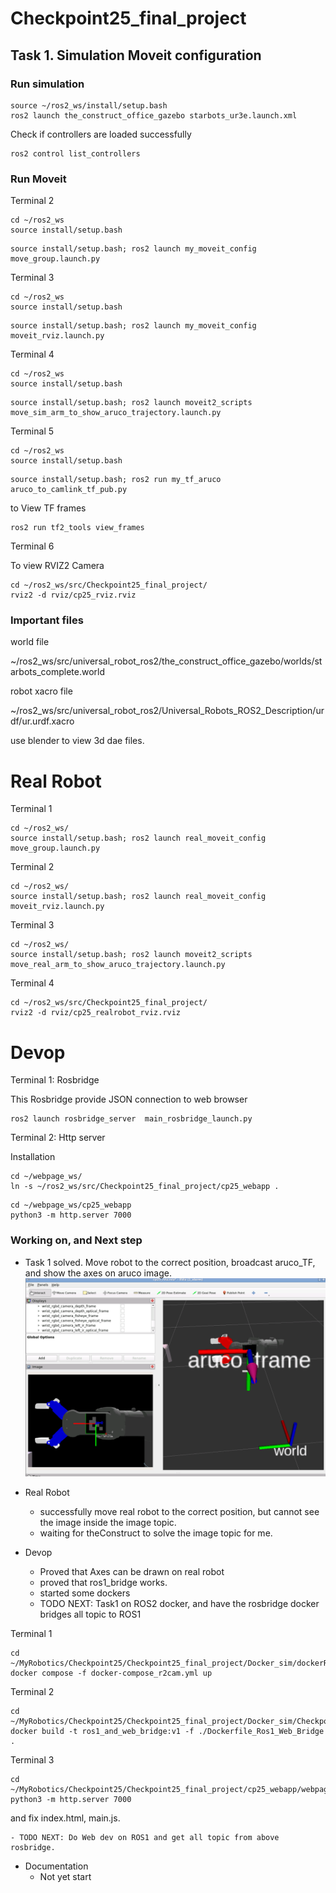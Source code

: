 # Checkpoint25_final_project

## Task 1. Simulation Moveit configuration


### Run simulation

```
source ~/ros2_ws/install/setup.bash
ros2 launch the_construct_office_gazebo starbots_ur3e.launch.xml
```

Check if controllers are loaded successfully

```
ros2 control list_controllers
```

### Run Moveit

Terminal 2

```
cd ~/ros2_ws
source install/setup.bash
```

```
source install/setup.bash; ros2 launch my_moveit_config move_group.launch.py
```

Terminal 3

```
cd ~/ros2_ws
source install/setup.bash
```

```
source install/setup.bash; ros2 launch my_moveit_config moveit_rviz.launch.py
```


Terminal 4

```
cd ~/ros2_ws
source install/setup.bash
```

```
source install/setup.bash; ros2 launch moveit2_scripts move_sim_arm_to_show_aruco_trajectory.launch.py
```

Terminal 5

```
cd ~/ros2_ws
source install/setup.bash
```

```
source install/setup.bash; ros2 run my_tf_aruco aruco_to_camlink_tf_pub.py
```


to View TF frames

```
ros2 run tf2_tools view_frames
```

Terminal 6

To view RVIZ2 Camera 

```
cd ~/ros2_ws/src/Checkpoint25_final_project/
rviz2 -d rviz/cp25_rviz.rviz
```


### Important files

world file

~/ros2_ws/src/universal_robot_ros2/the_construct_office_gazebo/worlds/starbots_complete.world

robot xacro file

~/ros2_ws/src/universal_robot_ros2/Universal_Robots_ROS2_Description/urdf/ur.urdf.xacro

use blender to view 3d dae files.


# Real Robot

Terminal 1

```
cd ~/ros2_ws/
source install/setup.bash; ros2 launch real_moveit_config move_group.launch.py
```

Terminal 2

```
cd ~/ros2_ws/
source install/setup.bash; ros2 launch real_moveit_config moveit_rviz.launch.py
```

Terminal 3

```
cd ~/ros2_ws/
source install/setup.bash; ros2 launch moveit2_scripts move_real_arm_to_show_aruco_trajectory.launch.py
```

Terminal 4

```
cd ~/ros2_ws/src/Checkpoint25_final_project/
rviz2 -d rviz/cp25_realrobot_rviz.rviz
```

# Devop

Terminal 1: Rosbridge

This Rosbridge provide JSON connection to web browser

```
ros2 launch rosbridge_server  main_rosbridge_launch.py
```

Terminal 2: Http server 

Installation 

```
cd ~/webpage_ws/
ln -s ~/ros2_ws/src/Checkpoint25_final_project/cp25_webapp .
```

```
cd ~/webpage_ws/cp25_webapp
python3 -m http.server 7000
```


### Working on, and Next step 

- Task 1 solved. Move robot to the correct position, broadcast aruco_TF, and show the axes on aruco image.
![alt text](cp25_proof_of_concepting.png)

- Real Robot
    - successfully move real robot to the correct position, but cannot see the image inside the image topic.
    - waiting for theConstruct to solve the image topic for me.

- Devop
    - Proved that Axes can be drawn on real robot
    - proved that ros1_bridge works.
    - started some dockers
    - TODO NEXT: Task1 on ROS2 docker, and have the rosbridge docker bridges all topic to ROS1

Terminal 1

```
cd ~/MyRobotics/Checkpoint25/Checkpoint25_final_project/Docker_sim/dockerRos2USBcam_dockerRos1Bridge_dockerRos1WebBridge_webShowImage
docker compose -f docker-compose_r2cam.yml up
```

Terminal 2

```
cd ~/MyRobotics/Checkpoint25/Checkpoint25_final_project/Docker_sim/Checkpoint25
docker build -t ros1_and_web_bridge:v1 -f ./Dockerfile_Ros1_Web_Bridge .
```

Terminal 3

```
cd ~/MyRobotics/Checkpoint25/Checkpoint25_final_project/cp25_webapp/webpage
python3 -m http.server 7000
```
and fix index.html, main.js.



    - TODO NEXT: Do Web dev on ROS1 and get all topic from above rosbridge. 

- Documentation
    - Not yet start


